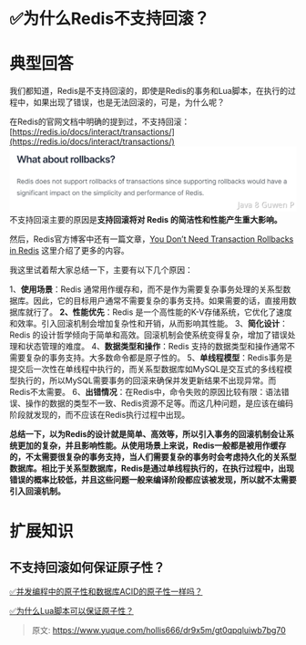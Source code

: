 # ✅为什么Redis不支持回滚？


# 典型回答

我们都知道，Redis是不支持回滚的，即使是Redis的事务和Lua脚本，在执行的过程中，如果出现了错误，也是无法回滚的，可是，为什么呢？

在Redis的官网文档中明确的提到过，不支持回滚：[https://redis.io/docs/interact/transactions/](https://redis.io/docs/interact/transactions/)
![image.png](./img/53SnHOJU18IKcfIS/1703999289243-9f43239e-2bd3-44c6-a5a2-590209d64ef8-425237.png)
不支持回滚主要的原因是**支持回滚将对 Redis 的简洁性和性能产生重大影响。**

然后，Redis官方博客中还有一篇文章，[You Don’t Need Transaction Rollbacks in Redis](https://redis.com/blog/you-dont-need-transaction-rollbacks-in-redis/) 这里介绍了更多的内容。

我这里试着帮大家总结一下，主要有以下几个原因：

1、**使用场景**：Redis 通常用作缓存和，而不是作为需要复杂事务处理的关系型数据库。因此，它的目标用户通常不需要复杂的事务支持。如果需要的话，直接用数据库就行了。
**2、性能优先**：Redis 是一个高性能的K-V存储系统，它优化了速度和效率。引入回滚机制会增加复杂性和开销，从而影响其性能。
3、**简化设计**：Redis 的设计哲学倾向于简单和高效。回滚机制会使系统变得复杂，增加了错误处理和状态管理的难度。
4、**数据类型和操作**：Redis 支持的数据类型和操作通常不需要复杂的事务支持。大多数命令都是原子性的。
5、**单线程模型**：Redis事务是提交后一次性在单线程中执行的，而关系型数据库如MySQL是交互式的多线程模型执行的，所以MySQL需要事务的回滚来确保并发更新结果不出现异常。而Redis不太需要。
6、**出错情况**：在Redis中，命令失败的原因比较有限：语法错误、操作的数据的类型不一致、Redis资源不足等。而这几种问题，是应该在编码阶段就发现的，而不应该在Redis执行过程中出现。


**总结一下，以为Redis的设计就是简单、高效等，所以引入事务的回滚机制会让系统更加的复杂，并且影响性能。从使用场景上来说，Redis一般都是被用作缓存的，不太需要很复杂的事务支持，当人们需要复杂的事务时会考虑持久化的关系型数据库。相比于关系型数据库，Redis是通过单线程执行的，在执行过程中，出现错误的概率比较低，并且这些问题一般来编译阶段都应该被发现，所以就不太需要引入回滚机制。**


# 扩展知识


## 不支持回滚如何保证原子性？

[✅并发编程中的原子性和数据库ACID的原子性一样吗？](https://www.yuque.com/hollis666/dr9x5m/wsfbu382gg5l9ytx?view=doc_embed)

[✅为什么Lua脚本可以保证原子性？](https://www.yuque.com/hollis666/dr9x5m/rwdgnu?view=doc_embed)


> 原文: <https://www.yuque.com/hollis666/dr9x5m/gt0qpqluiwb7bg70>